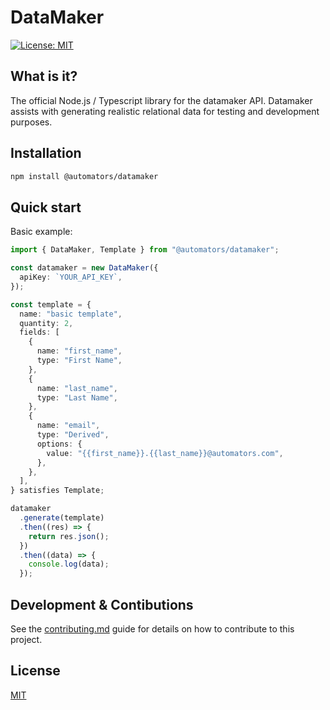 # DataMaker

[![License: MIT](https://img.shields.io/badge/License-MIT-green.svg)](https://opensource.org/licenses/MIT)

## What is it?

The official Node.js / Typescript library for the datamaker API. Datamaker assists with generating realistic relational data for testing and development purposes.

## Installation

```sh
npm install @automators/datamaker
```

## Quick start

Basic example:

```ts
import { DataMaker, Template } from "@automators/datamaker";

const datamaker = new DataMaker({
  apiKey: `YOUR_API_KEY`,
});

const template = {
  name: "basic template",
  quantity: 2,
  fields: [
    {
      name: "first_name",
      type: "First Name",
    },
    {
      name: "last_name",
      type: "Last Name",
    },
    {
      name: "email",
      type: "Derived",
      options: {
        value: "{{first_name}}.{{last_name}}@automators.com",
      },
    },
  ],
} satisfies Template;

datamaker
  .generate(template)
  .then((res) => {
    return res.json();
  })
  .then((data) => {
    console.log(data);
  });
```

## Development & Contibutions

See the [contributing.md](/CONTRIBUTING.md) guide for details on how to contribute to this project.

## License

[MIT](https://github.com/automator-com/datamaker-core/blob/main/LICENSE)
